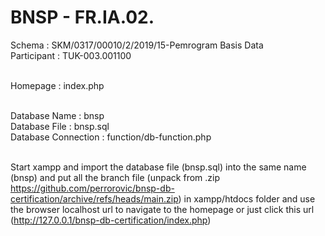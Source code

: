 # BNSP - FR.IA.02.

Schema : SKM/0317/00010/2/2019/15-Pemrogram Basis Data  <br>
Participant : TUK-003.001100  <br><br>   

Homepage : index.php <br><br>

Database Name : bnsp <br>
Database File : bnsp.sql <br>
Database Connection : function/db-function.php <br><br>

Start xampp and import the database file (bnsp.sql) into the same name (bnsp) and put all the branch file (unpack from .zip https://github.com/perrorovic/bnsp-db-certification/archive/refs/heads/main.zip) in xampp/htdocs folder and use the browser localhost url to navigate to the homepage or just click this url (http://127.0.0.1/bnsp-db-certification/index.php)



